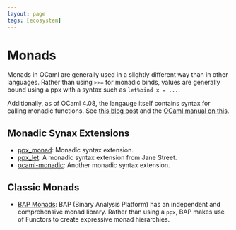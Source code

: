 ```yaml
---
layout: page
tags: [ecosystem]
---
```


# Monads

Monads in OCaml are generally used in a slightly different way than in other languages.
Rather than using `>>=` for monadic binds, values are generally bound using a ppx
with a syntax such as `let%bind x = ...`.

Additionally, as of OCaml 4.08, the langauge itself contains syntax for calling
monadic functions.
See [this blog post](https://jobjo.github.io/2019/04/24/ocaml-has-some-new-shiny-syntax.html)
and the [OCaml manual on this](https://caml.inria.fr/pub/docs/manual-ocaml-4.08/manual046.html).

## Monadic Synax Extensions

* [ppx_monad](https://github.com/rizo/ppx_monad):
Monadic syntax extension.
* [ppx_let](https://github.com/janestreet/ppx_let):
A monadic syntax extension from Jane Street.
* [ocaml-monadic](https://github.com/zepalmer/ocaml-monadic):
Another monadic syntax extension.

## Classic Monads

* [BAP Monads](http://binaryanalysisplatform.github.io/bap/api/master/Monads.Std.html):
BAP (Binary Analysis Platform) has an independent and comprehensive monad library.
Rather than using a `ppx`, BAP makes use of Functors to create expressive monad hierarchies.
